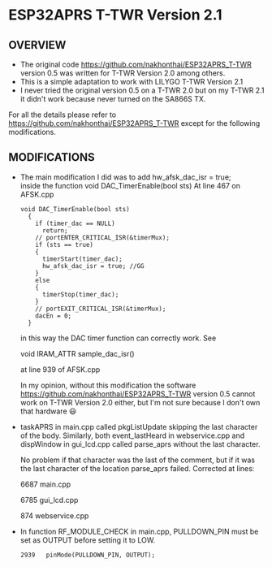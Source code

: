 # ESP32APRS T-TWR Version 2.1

## OVERVIEW

- The original code https://github.com/nakhonthai/ESP32APRS_T-TWR version 0.5 was written for T-TWR Version 2.0 among others.
- This is a simple adaptation to work with LILYGO T-TWR Version 2.1
- I never tried the original version 0.5 on a T-TWR 2.0 but on my T-TWR 2.1 it didn't work because never turned on the SA866S TX.

For all the details please refer to https://github.com/nakhonthai/ESP32APRS_T-TWR
except for the following modifications.

## MODIFICATIONS

- The main modification I did was to add     hw_afsk_dac_isr = true;  
  inside the function void DAC_TimerEnable(bool sts) At line 467 on AFSK.cpp

  ```
  void DAC_TimerEnable(bool sts)
    {
      if (timer_dac == NULL)
        return;
      // portENTER_CRITICAL_ISR(&timerMux);
      if (sts == true)
      {
        timerStart(timer_dac);
        hw_afsk_dac_isr = true; //GG
      }
      else
      {
        timerStop(timer_dac);
      }
      // portEXIT_CRITICAL_ISR(&timerMux);
      dacEn = 0;
    }
  ```
  
  in this way the DAC timer function can correctly work. See

  void IRAM_ATTR sample_dac_isr()

  at line 939 of AFSK.cpp

  In my opinion, without this modification the software https://github.com/nakhonthai/ESP32APRS_T-TWR version 0.5 cannot work on T-TWR Version 2.0 either, but I'm not sure because I don't own that hardware
😃

- taskAPRS in main.cpp called pkgListUpdate skipping the last character of the body.
  Similarly, both event_lastHeard in webservice.cpp and dispWindow in gui_lcd.cpp called parse_aprs without the last character.

  No problem if that character was the last of the comment, but if it was the last character of the location parse_aprs failed. Corrected at lines:

  6687 main.cpp
  
  6785 gui_lcd.cpp

  874 webservice.cpp

- In function RF_MODULE_CHECK in main.cpp, PULLDOWN_PIN must be set as OUTPUT before setting it to LOW.

  ```
  2939   pinMode(PULLDOWN_PIN, OUTPUT);
  ```
  
     
